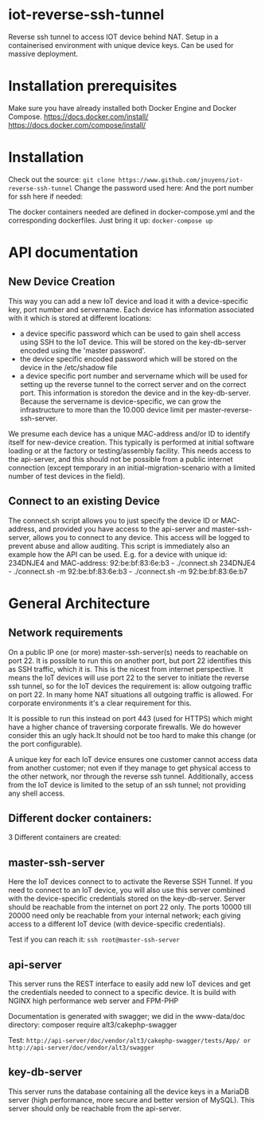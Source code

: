# iot-reverse-ssh-tunnel
Reverse ssh tunnel to access IOT device behind NAT. Setup in a containerised environment with unique device keys. Can be used for massive deployment.

# Installation prerequisites
Make sure you have already installed both Docker Engine and Docker Compose. 
https://docs.docker.com/install/
https://docs.docker.com/compose/install/

# Installation
Check out the source:
`` git clone https://www.github.com/jnuyens/iot-reverse-ssh-tunnel ``
Change the password used here:
And the port number for ssh here if needed:

The docker containers needed are defined in docker-compose.yml and the corresponding dockerfiles. Just bring it up:
`` docker-compose up ``

# API documentation

## New Device Creation
This way you can add a new IoT device and load it with a device-specific key, port number and servername.
Each device has information associated with it which is stored at different locations:
- a device specific password which can be used to gain shell access using SSH to the IoT device. This will be stored on the key-db-server encoded using the 'master password'.
- the device specific encoded password which will be stored on the device in the /etc/shadow file
- a device specific port number and servername which will be used for setting up the reverse tunnel to the correct server and on the correct port. This information is storedon the device and in the key-db-server. Because the servername is device-specific, we can grow the infrastructure to more than the 10.000 device limit per master-reverse-ssh-server.

We presume each device has a unique MAC-address and/or ID to identify itself for new-device creation. This typically is performed at initial software loading or at the factory or testing/assembly facility. This needs access to the api-server, and this should not be possible from a public internet connection (except temporary in an initial-migration-scenario with a limited number of test devices in the field).

## Connect to an existing Device
The connect.sh script allows you to just specify the device ID or MAC-address, and provided you have access to the api-server and master-ssh-server, allows you to connect to any device.
This access will be logged to prevent abuse and allow auditing.
This script is immediately also an example how the API can be used.
E.g. for a device with unique id: 234DNJE4 and MAC-address: 92:be:bf:83:6e:b3
	- ./connect.sh 234DNJE4
	- ./connect.sh -m 92:be:bf:83:6e:b3
	- ./connect.sh -m 92:be:bf:83:6e:b7 

# General Architecture
## Network requirements
On a public IP one (or more) master-ssh-server(s) needs to reachable on port 22. It is possible to run this on another port, but port 22 identifies this as SSH traffic, which it is. This is the nicest from internet perspective.
It means the IoT devices will use port 22 to the server to initiate the reverse ssh tunnel, so for the IoT devices the requirement is: allow outgoing traffic on port 22.
In many home NAT situations all outgoing traffic is allowed. For corporate environments it's a clear requirement for this.

It is possible to run this instead on port 443 (used for HTTPS) which might have a higher chance of traversing corporate firewalls. We do however consider this an ugly hack.It should not be too hard to make this change (or the port configurable).

A unique key for each IoT device ensures one customer cannot access data from another customer; not even if they manage to get physical access to the other network, nor through the reverse ssh tunnel. Additionally, access from the IoT device is limited to the setup of an ssh tunnel; not providing any shell access.

## Different docker containers:
3 Different containers are created:
## master-ssh-server
Here the IoT devices connect to to activate the Reverse SSH Tunnel. If you need to connect to an IoT device, you will also use this server combined with the device-specific credentials stored on the key-db-server. Server should be reachable from the internet on port 22 only. The ports 10000 till 20000 need only be reachable from your internal network; each giving access to a different IoT device (with device-specific credentials).

Test if you can reach it: 
`` ssh root@master-ssh-server ``

## api-server
This server runs the REST interface to easily add new IoT devices and get the credentials needed to connect to a specific device. It is build with NGINX high performance web server and FPM-PHP

Documentation is generated with swagger; we did in the www-data/doc directory: composer require alt3/cakephp-swagger

Test: 
`` http://api-server/doc/vendor/alt3/cakephp-swagger/tests/App/ or
http://api-server/doc/vendor/alt3/swagger ``

## key-db-server
This server runs the database containing all the device keys in a MariaDB server (high performance, more secure and better version of MySQL). This server should only be reachable from the api-server.

